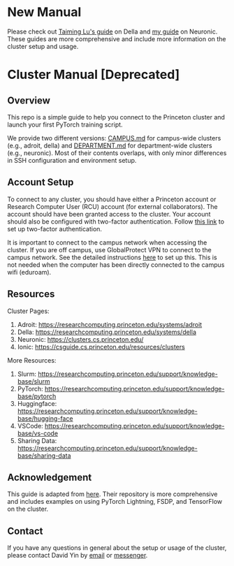 # New Manual

Please check out [Taiming Lu's guide](https://github.com/TaiMingLu/Della-Manual) on Della and [my guide](https://github.com/davidyyd/Neuronic-Manual) on Neuronic. These guides are more comprehensive and include more information on the cluster setup and usage.

# Cluster Manual [Deprecated]

## Overview
This repo is a simple guide to help you connect to the Princeton cluster and launch your first PyTorch training script. 

We provide two different versions: [CAMPUS.md](CAMPUS.md) for campus-wide clusters (e.g., adroit, della) and [DEPARTMENT.md](DEPARTMENT.md) for department-wide clusters (e.g., neuronic). Most of their contents overlaps, with only minor differences in SSH configuration and environment setup.

## Account Setup

To connect to any cluster, you should have either a Princeton account or Research Computer User (RCU) account (for external collaborators). The account should have been granted access to the cluster. Your account should also be configured with two-factor authentication. Follow [this link](https://princeton.edu/duoportal) to set up two-factor authentication. 

It is important to connect to the campus network when accessing the cluster. If you are off campus, use GlobalProtect VPN to connect to the campus network. See the detailed instructions [here](https://princeton.service-now.com/service?sys_id=KB0012373&id=kb_article) to set up this. This is not needed when the computer has been directly connected to the campus wifi (eduroam). 

## Resources

Cluster Pages:
1. Adroit: https://researchcomputing.princeton.edu/systems/adroit
2. Della: https://researchcomputing.princeton.edu/systems/della
3. Neuronic: https://clusters.cs.princeton.edu/
4. Ionic: https://csguide.cs.princeton.edu/resources/clusters


More Resources:
1. Slurm: https://researchcomputing.princeton.edu/support/knowledge-base/slurm
2. PyTorch: https://researchcomputing.princeton.edu/support/knowledge-base/pytorch
3. Huggingface: https://researchcomputing.princeton.edu/support/knowledge-base/hugging-face
4. VSCode: https://researchcomputing.princeton.edu/support/knowledge-base/vs-code
5. Sharing Data: https://researchcomputing.princeton.edu/support/knowledge-base/sharing-data


## Acknowledgement

This guide is adapted from [here](https://github.com/PrincetonUniversity/multi_gpu_training). Their repository is more comprehensive and includes examples on using PyTorch Lightning, FSDP, and TensorFlow on the cluster.

## Contact

If you have any questions in general about the setup or usage of the cluster, please contact David Yin by [email](yida.yin@princeton.edu) or [messenger](https://www.facebook.com/yida.yin.5?mibextid=wwXIfr&mibextid=wwXIfr).